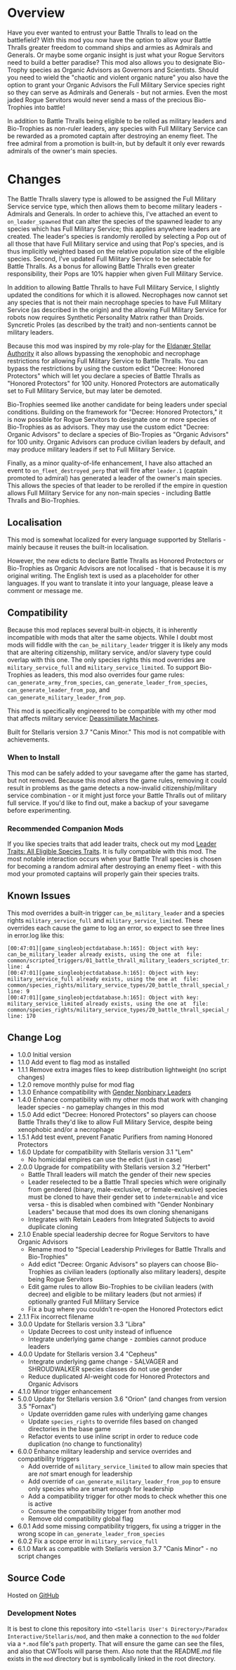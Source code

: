 # Overview

Have you ever wanted to entrust your Battle Thralls to lead on the battlefield? With this mod you now have the option to allow your Battle Thralls greater freedom to command ships and armies as Admirals and Generals.  Or maybe some organic insight is just what your Rogue Servitors need to build a better paradise?  This mod also allows you to designate Bio-Trophy species as Organic Advisors as Governors and Scientists.  Should you need to wield the "chaotic and violent organic nature" you also have the option to grant your Organic Advisors the Full Military Service species right so they can serve as Admirals and Generals - but not armies.  Even the most jaded Rogue Servitors would never send a mass of the precious Bio-Trophies into battle!

In addition to Battle Thralls being eligible to be rolled as military leaders and Bio-Trophies as non-ruler leaders, any species with Full Military Service can be rewarded as a promoted captain after destroying an enemy fleet.  The free admiral from a promotion is built-in, but by default it only ever rewards admirals of the owner's main species.

# Changes

The Battle Thralls slavery type is allowed to be assigned the Full Military Service service type, which then allows them to become military leaders - Admirals and Generals.  In order to achieve this, I've attached an event to `on_leader_spawned` that can alter the species of the spawned leader to any species which has Full Military Service; this applies anywhere leaders are created.  The leader's species is randomly rerolled by selecting a Pop out of all those that have Full Military service and using that Pop's species, and is thus implicitly weighted based on the relative population size of the eligible species.  Second, I've updated Full Military Service to be selectable for Battle Thralls.  As a bonus for allowing Battle Thralls even greater responsibility, their Pops are 10% happier when given Full Military Service.

In addition to allowing Battle Thralls to have Full Military Service, I slightly updated the conditions for which it is allowed.  Necrophages now cannot set any species that is not their main necrophage species to have Full Military Service (as described in the origin) and the allowing Full Military Service for robots now requires Synthetic Personality Matrix rather than Droids.  Syncretic Proles (as described by the trait) and non-sentients cannot be military leaders.

Because this mod was inspired by my role-play for the [Eldanær Stellar Authority](https://steamcommunity.com/sharedfiles/filedetails/?id=2496360535) it also allows bypassing the xenophobic and necrophage restrictions for allowing Full Military Service to Battle Thralls.  You can bypass the restrictions by using the custom edict "Decree: Honored Protectors" which will let you declare a species of Battle Thralls as "Honored Protectors" for 100 unity.  Honored Protectors are automatically set to Full Military Service, but may later be demoted.

Bio-Trophies seemed like another candidate for being leaders under special conditions.  Building on the framework for "Decree: Honored Protectors," it is now possible for Rogue Servitors to designate one or more species of Bio-Trophies as as advisors.  They may use the custom edict "Decree: Organic Advisors" to declare a species of Bio-Tropies as "Organic Advisors" for 100 unity.  Organic Advisors can produce civilian leaders by default, and may produce military leaders if set to Full Military Service.

Finally, as a minor quality-of-life enhancement, I have also attached an event to `on_fleet_destroyed_perp` that will fire after `leader.1` (captain promoted to admiral) has generated a leader of the owner's main species.  This allows the species of that leader to be rerolled if the empire in question allows Full Military Service for any non-main species - including Battle Thralls and Bio-Trophies.

## Localisation

This mod is somewhat localized for every language supported by Stellaris - mainly because it reuses the built-in localisation.

However, the new edicts to declare Battle Thralls as Honored Protectors or Bio-Trophies as Organic Advisors are not localised - that is because it is my original writing.  The English text is used as a placeholder for other languages.  If you want to translate it into your language, please leave a comment or message me.

## Compatibility

Because this mod replaces several built-in objects, it is inherently incompatible with mods that alter the same objects.  While I doubt most mods will fiddle with the `can_be_military_leader` trigger it is likely any mods that are altering citizenship, military service, and/or slavery type could overlap with this one.  The only species rights this mod overrides are `military_service_full` and `military_service_limited`.  To support Bio-Trophies as leaders, this mod also overrides four game rules: `can_generate_army_from_species`, `can_generate_leader_from_species`, `can_generate_leader_from_pop`, and `can_generate_military_leader_from_pop`.

This mod is specifically engineered to be compatible with my other mod that affects military service: [Deassimiliate Machines](https://steamcommunity.com/sharedfiles/filedetails/?id=2553812372).

Built for Stellaris version 3.7 "Canis Minor."  This mod is not compatible with achievements.

### When to Install

This mod can be safely added to your savegame after the game has started, but not removed.  Because this mod alters the game rules, removing it could result in problems as the game detects a now-invalid citizenship/military service combination - or it might just force your Battle Thralls out of military full service.  If you'd like to find out, make a backup of your savegame before experimenting.

### Recommended Companion Mods

If you like species traits that add leader traits, check out my mod [Leader Traits: All Eligible Species Traits](https://steamcommunity.com/sharedfiles/filedetails/?id=2499031295).  It is fully compatible with this mod.  The most notable interaction occurs when your Battle Thrall species is chosen for becoming a random admiral after destroying an enemy fleet - with this mod your promoted captains will properly gain their species traits.

## Known Issues

This mod overrides a built-in trigger `can_be_military_leader` and a species rights `military_service_full` and `military_service_limited`.  These overrides each cause the game to log an error, so expect to see three lines in error.log like this:

```
[00:47:01][game_singleobjectdatabase.h:165]: Object with key: can_be_military_leader already exists, using the one at  file: common/scripted_triggers/01_battle_thrall_military_leaders_scripted_trigger_overrides.txt line: 4
[00:47:01][game_singleobjectdatabase.h:165]: Object with key: military_service_full already exists, using the one at  file: common/species_rights/military_service_types/20_battle_thrall_special_military_service.txt line: 9
[00:47:01][game_singleobjectdatabase.h:165]: Object with key: military_service_limited already exists, using the one at  file: common/species_rights/military_service_types/20_battle_thrall_special_military_service.txt line: 170
```

## Change Log

* 1.0.0 Initial version
* 1.1.0 Add event to flag mod as installed
* 1.1.1 Remove extra images files to keep distribution lightweight (no script changes)
* 1.2.0 remove monthly pulse for mod flag
* 1.3.0 Enhance compatibility with [Gender Nonbinary Leaders](https://steamcommunity.com/sharedfiles/filedetails/?id=2528614880)
* 1.4.0 Enhance compatibility with my other mods that work with changing leader species - no gameplay changes in this mod
* 1.5.0 Add edict "Decree: Honored Protectors" so players can choose Battle Thralls they'd like to allow Full Military Service, despite being xenophobic and/or a necrophage
* 1.5.1 Add test event, prevent Fanatic Purifiers from naming Honored Protectors
* 1.6.0 Update for compatibility with Stellaris version 3.1 "Lem"
    * No homicidal empires can use the edict (just in case)
* 2.0.0 Upgrade for compatibility with Stellaris version 3.2 "Herbert"
    * Battle Thrall leaders will match the gender of their new species
    * Leader reselected to be a Battle Thrall species which were originally from gendered (binary, male-exclusive, or female-exclusive) species must be cloned to have their gender set to `indeterminable` and vice versa - this is disabled when combined with "Gender Nonbinary Leaders" because that mod does its own cloning shenanigans
    * Integrates with Retain Leaders from Integrated Subjects to avoid duplicate cloning
* 2.1.0 Enable special leadership decree for Rogue Servitors to have Organic Advisors
    * Rename mod to "Special Leadership Privileges for Battle Thralls and Bio-Trophies"
    * Add edict "Decree: Organic Advisors" so players can choose Bio-Trophies as civilian leaders (optionally also military leaders), despite being Rogue Servitors
    * Edit game rules to allow Bio-Trophies to be civilian leaders (with decree) and eligible to be military leaders (but not armies) if optionally granted Full Military Service
    * Fix a bug where you couldn't re-open the Honored Protectors edict
* 2.1.1 Fix incorrect filename
* 3.0.0 Update for Stellaris version 3.3 "Libra"
    * Update Decrees to cost unity instead of influence
    * Integrate underlying game change - zombies cannot produce leaders
* 4.0.0 Update for Stellaris version 3.4 "Cepheus"
    * Integrate underlying game change - SALVAGER and SHROUDWALKER species classes do not use gender
    * Reduce duplicated AI-weight code for Honored Protectors and Organic Advisors
* 4.1.0 Minor trigger enhancement
* 5.0.0 Update for Stellaris version 3.6 "Orion" (and changes from version 3.5 "Fornax")
    * Update overridden game rules with underlying game changes
    * Update `species_rights` to override files based on changed directories in the base game
    * Refactor events to use inline script in order to reduce code duplication (no change to functionality)
* 6.0.0 Enhance military leadership and service overrides and compatibility triggers
    * Add override of `military_service_limited` to allow main species that are _not_ smart enough for leadership
    * Add override of `can_generate_military_leader_from_pop` to ensure only species who are smart enough for leadership
    * Add a compatibility trigger for other mods to check whether this one is active
    * Consume the compatibility trigger from another mod
    * Remove old compatibility global flag
* 6.0.1 Add some missing compatibility triggers, fix using a trigger in the wrong scope in `can_generate_leader_from_species`
* 6.0.2 Fix a scope error in `military_service_full`
* 6.1.0 Mark as compatible with Stellaris version 3.7 "Canis Minor" - no script changes

## Source Code

Hosted on [GitHub](https://github.com/corsairmarks/battle_thrall_military_leaders)

### Development Notes

It is best to clone this repository into `<Stellaris User's Directory>/Paradox Interactive/Stellaris/mod`, and then make a connection to the `mod` folder via a `*.mod` file's `path` property.  That will ensure the game can see the files, and also that CWTools will parse them.  Also note that the README.md file exists in the `mod` directory but is symbolically linked in the root directory.
